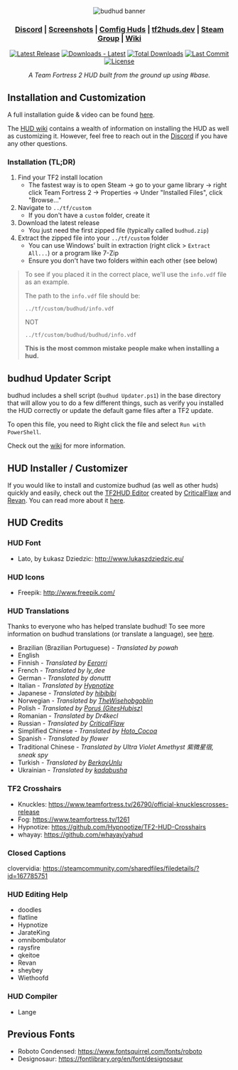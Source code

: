 <div align="center">

![budhud banner](https://user-images.githubusercontent.com/509599/195221902-72549ed7-bee4-4d86-bcb5-694d23d72568.gif)

<h3>
  <a href="https://discord.gg/PTWkt3h">Discord</a> |
  <a href="http://imgur.com/a/aJ1K5">Screenshots</a> |
  <a href="https://comfig.app/huds/page/budhud/">Comfig Huds</a> |
  <a href="https://tf2huds.dev/hud/budhud">tf2huds.dev</a> |
  <a href="http://steamcommunity.com/groups/budhud">Steam Group</a> |
  <a href="https://github.com/rbjaxter/budhud/wiki">Wiki</a>
</h3>

[![Latest Release](https://img.shields.io/github/v/release/rbjaxter/budhud)](https://github.com/rbjaxter/budhud/releases/latest)
[![Downloads - Latest](https://img.shields.io/github/downloads/rbjaxter/budhud/latest/total)](https://github.com/rbjaxter/budhud/releases/latest)
[![Total Downloads](https://img.shields.io/github/downloads/rbjaxter/budhud/total)](https://github.com/rbjaxter/budhud/releases)
[![Last Commit](https://img.shields.io/github/last-commit/rbjaxter/budhud)](https://github.com/rbjaxter/budhud/commits/master)
[![License](https://img.shields.io/github/license/rbjaxter/budhud)](https://github.com/rbjaxter/budhud/blob/master/LICENSE)

<i>A Team Fortress 2 HUD built from the ground up using #base.</i>

</div>

## Installation and Customization
A full installation guide & video can be found [here](https://github.com/rbjaxter/budhud/wiki/Installation).

The [HUD wiki](https://github.com/rbjaxter/budhud/wiki) contains a wealth of information on installing the HUD as well as customizing it. However, feel free to reach out in the [Discord](https://discord.gg/PTWkt3h) if you have any other questions.

### Installation (TL;DR)
1. Find your TF2 install location
    * The fastest way is to open Steam -> go to your game library -> right click Team Fortress 2 -> Properties -> Under "Installed Files", click "Browse..."
2. Navigate to `../tf/custom`
    * If you don't have a `custom` folder, create it
3. Download the latest release
    * You just need the first zipped file (typically called `budhud.zip`)
4. Extract the zipped file into your `../tf/custom` folder
    * You can use Windows' built in extraction (right click > `Extract All...`) or a program like 7-Zip
    * Ensure you don't have two folders within each other (see below)

> To see if you placed it in the correct place, we'll use the `info.vdf` file as an example.
>
> The path to the `info.vdf` file should be:
>
> `../tf/custom/budhud/info.vdf`
>
> NOT
>
> `../tf/custom/budhud/budhud/info.vdf`
>
> **This is the most common mistake people make when installing a hud.**

## budhud Updater Script
budhud includes a shell script (`budhud Updater.ps1`) in the base directory that will allow you to do a few different things, such as verify you installed the HUD correctly or update the default game files after a TF2 update.

To open this file, you need to Right click the file and select `Run with PowerShell`.

Check out the [wiki](https://github.com/rbjaxter/budhud/wiki#budhud-updater-script) for more information.

## HUD Installer / Customizer
If you would like to install and customize budhud (as well as other huds) quickly and easily, check out the  [TF2HUD Editor](https://github.com/CriticalFlaw/TF2HUD.Editor) created by [CriticalFlaw](https://github.com/CriticalFlaw/) and [Revan](https://github.com/cooolbros). You can read more about it [here](https://criticalflaw.ca/TF2HUD.Editor/).

## HUD Credits
### HUD Font
* Lato, by Łukasz Dziedzic: http://www.lukaszdziedzic.eu/

### HUD Icons
* Freepik: http://www.freepik.com/

### HUD Translations
Thanks to everyone who has helped translate budhud! To see more information on budhud translations (or translate a language), see [here](https://github.com/rbjaxter/budhud/wiki/Translations).

- Brazilian (Brazilian Portuguese) - _Translated by powah_
- English
- Finnish - _Translated by [Eerorri](https://github.com/Eerorri)_
- French - _Translated by ly_dee_
- German - _Translated by donuttt_
- Italian - _Translated by [Hypnotize](https://github.com/Hypnootize)_
- Japanese - _Translated by [hibibibi](https://github.com/hibibibi22)_
- Norwegian - _Translated by [TheWisehobgoblin](https://github.com/thewisehobgoblin)_
- Polish - _Translated by [Poruś (GitesHubisz)](https://github.com/GitesHubisz)_
- Romanian - _Translated by Dr4kecl_
- Russian - _Translated by [CriticalFlaw](https://github.com/CriticalFlaw)_
- Simplified Chinese - _Translated by [Hoto_Cocoa](https://github.com/HotoCocoaco)_
- Spanish - _Translated by flower_
- Traditional Chinese - _Translated by Ultra Violet Amethyst 紫微星宿, sneak spy_
- Turkish - _Translated by [BerkayUnlu](https://github.com/BerkayUnlu)_
- Ukrainian - _Translated by [kadabusha](https://github.com/kadabusha)_

### TF2 Crosshairs
* Knuckles: https://www.teamfortress.tv/26790/official-knucklescrosses-release
* Fog: https://www.teamfortress.tv/1261
* Hypnotize: https://github.com/Hypnootize/TF2-HUD-Crosshairs
* whayay: https://github.com/whayay/yahud

### Closed Captions
clovervidia: https://steamcommunity.com/sharedfiles/filedetails/?id=167785751

### HUD Editing Help
* doodles
* flatline
* Hypnotize
* JarateKing
* omnibombulator
* raysfire
* qkeitoe
* Revan
* sheybey
* Wiethoofd

### HUD Compiler
* Lange

## Previous Fonts
* Roboto Condensed: https://www.fontsquirrel.com/fonts/roboto
* Designosaur: https://fontlibrary.org/en/font/designosaur

